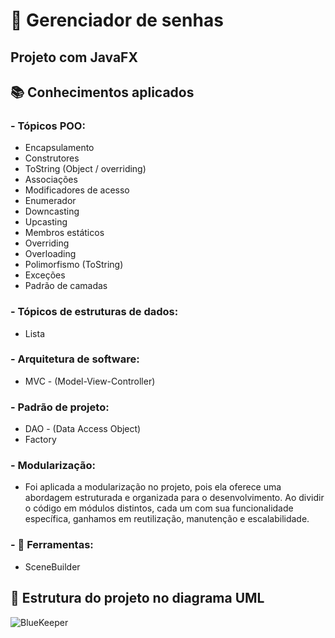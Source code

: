 # 🔐 Gerenciador de senhas
## Projeto com JavaFX

## 📚 Conhecimentos aplicados
### - **Tópicos POO:**
- Encapsulamento
- Construtores
- ToString (Object / overriding)
- Associações
- Modificadores de acesso
- Enumerador
- Downcasting
- Upcasting
- Membros estáticos
- Overriding
- Overloading
- Polimorfismo (ToString)
- Exceções
- Padrão de camadas

### - **Tópicos de estruturas de dados:**
- Lista

### - **Arquitetura de software:**
- MVC - (Model-View-Controller)

### - **Padrão de projeto:**
- DAO - (Data Access Object)
- Factory

### - **Modularização:**
- Foi aplicada a modularização no projeto, pois ela oferece uma abordagem estruturada e organizada para o desenvolvimento. Ao dividir o código em módulos distintos, cada um com sua funcionalidade específica, ganhamos em reutilização, manutenção e escalabilidade.

### - **🔨 Ferramentas:**
- SceneBuilder


## 🚨 Estrutura do projeto no diagrama UML

![BlueKeeper](https://github.com/ffernandoadriano/BlueKeeper/assets/96425026/bf73f992-b23c-433e-8154-dc8233b5c631)
